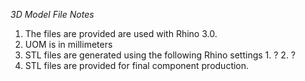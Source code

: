 *3D Model File Notes*


1. The files are provided are used with Rhino 3.0.
  1. UOM is in millimeters
  2. STL files are generated using the following Rhino settings
    1. ?
    2. ?
2. STL files are provided for final component production.
